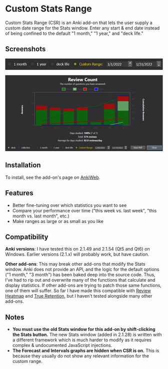 # Custom Stats Range

Custom Stats Range (CSR) is an Anki add-on that lets the user supply a custom date range for the Stats window. Enter any start & end date instead of being confined to the default "1 month," "1 year," and "deck life."

## Screenshots

![Custom Range option](pics/custom_option.png "Custom Range option")

![7-day range](pics/rev_7d.png "7-day range")

## Installation

To install, see the add-on's page on [AnkiWeb](https://ankiweb.net/shared/info/84374528).

## Features

- Better fine-tuning over which statistics you want to see
- Compare your performance over time ("this week vs. last week", "this month vs. last month", etc.)
- Make ranges as large or as small as you like

## Compatibility

**Anki versions**: I have tested this on 2.1.49 and 2.1.54 (Qt5 and Qt6) on Windows. Earlier versions (2.1.x) will probably work, but have caution.

**Other add-ons**: This may break other add-ons that modify the Stats window. Anki does not provide an API, and the logic for the default options ("1 month," "3 month") has been baked deep into the source code. Thus, I've had to rip out and overwrite many of the functions that calculate and display statistics. If other add-ons are trying to patch those same functions, one of them will suffer. So far I have made this compatible with [Review Heatmap](https://ankiweb.net/shared/info/1771074083) and [True Retention](https://ankiweb.net/shared/info/613684242), but I haven't tested alongside many other add-ons.

## Notes

- **You must use the old Stats window for this add-on by shift-clicking the Stats button.** The new Stats window (added in 2.1.28) is written with a different framework which is much harder to modify as it requires complex & undocumented JavaScript injections.
- **The Forecast and Intervals graphs are hidden when CSR is on.** This is because they usually do not show any relevant information for the custom range.
